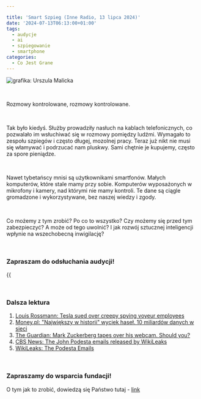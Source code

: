 ```yaml
---

title: 'Smart Szpieg (Inne Radio, 13 lipca 2024)'
date: '2024-07-13T06:13:00+01:00'
tags:
  - audycje
  - ai
  - szpiegowanie
  - smartphone
categories:
  - Co Jest Grane
---
```


![grafika: Urszula Malicka](/uploads/CJG_74_2024_07_13.png)

<br>

Rozmowy kontrolowane, rozmowy kontrolowane. 

<br>

Tak było kiedyś. Służby prowadziły nasłuch na kablach telefonicznych, co pozwalało im wsłuchiwać się w rozmowy pomiędzy ludźmi. Wymagało to zespołu szpiegów i często długej, mozolnej pracy. Teraz już nikt nie musi się włamywać i podrzucać nam pluskwy. Sami chętnie je kupujemy, często za spore pieniądze.

<br>

Nawet tybetańscy mnisi są użytkownikami smartfonów. Małych komputerów, które stale mamy przy sobie. Komputerów wyposażonych w mikrofony i kamery, nad którymi nie mamy kontroli. Te dane są ciągle gromadzone i wykorzystywane, bez naszej wiedzy i zgody. 

<br>

Co możemy z tym zrobić? Po co to wszystko? Czy możemy się przed tym zabezpieczyć? A może od tego uwolnić? I jak rozwój sztucznej inteligencji wpłynie na wszechobecną inwigilację?

<br>

### Zapraszam do odsłuchania audycji!

{{<audio src="audio/LONG CJG_74_2024_07_13.mp3" caption="Zapis audycji CJG, publikowanej na łamach Innego Radia Głuchołazy w dniu 13 lipca 2024">}}

<br>

### Dalsza lektura

1. [Louis Rossmann: Tesla sued over creepy spying voyeur employees](https://www.youtube.com/watch?v=DZu-gNZcV-I)
2. [Money.pl: "Największy w historii" wyciek haseł. 10 miliardów danych w sieci](https://www.money.pl/gospodarka/najwiekszy-w-historii-wyciek-hasel-10-miliardow-danych-w-sieci-7047219448339360a.html)
3. [The Guardian: Mark Zuckerberg tapes over his webcam. Should you?](https://www.theguardian.com/technology/2016/jun/22/mark-zuckerberg-tape-webcam-microphone-facebook)
4. [CBS News: The John Podesta emails released by WikiLeaks](https://www.cbsnews.com/news/the-john-podesta-emails-released-by-wikileaks/)
5. [WikiLeaks: The Podesta Emails](https://wikileaks.org/podesta-emails/)

<br>

### Zapraszamy do wsparcia fundacji!
O tym jak to zrobić, dowiedzą się Państwo tutaj - [link](https://audycje.com.pl/posts/wsparcie/)